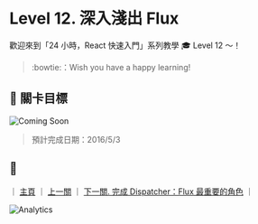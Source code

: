 # Level 12. 深入淺出 Flux

歡迎來到「24 小時，React 快速入門」系列教學 :mortar_board: Level 12 ～！
> :bowtie:：Wish you have a happy learning!


## :checkered_flag: 關卡目標

![Coming Soon](http://www.pixelpalette.com.au/wp-content/uploads/2015/04/COMING-SOON.gif)

> 預計完成日期：2016/5/3


## :rocket:

｜ [主頁](../) ｜ [上一關](../level-11_component-lifecycle) ｜ [下一關. 完成 Dispatcher：Flux 最重要的角色](../level-13_flux-dispatcher) ｜


![Analytics](https://ga-beacon.appspot.com/UA-77436651-1/level-12_flux?pixel)
